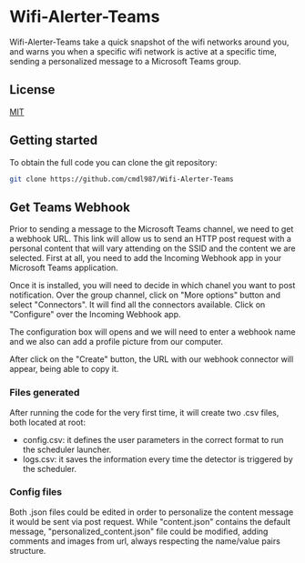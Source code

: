# Wifi-Alerter-Teams

Wifi-Alerter-Teams take a quick snapshot of the wifi networks around you, and warns you when a specific wifi network is active at a specific time, sending a personalized message to a Microsoft Teams group. 

## License
[MIT](LICENSE)

## Getting started

To obtain the full code you can clone the git repository:
```sh
git clone https://github.com/cmdl987/Wifi-Alerter-Teams
```

## Get Teams Webhook
Prior to sending a message to the Microsoft Teams channel, we need to get a webhook URL.
This link will allow us to send an HTTP post request with a personal content that will vary attending on the SSID and the content we are selected.
First at all, you need to add the Incoming Webhook app in your Microsoft Teams application.

Once it is installed, you will need to decide in which chanel you want to post notification. Over the group channel, click on "More options" button and select "Connectors". It will find all the connectors available. Click on "Configure" over the Incoming Webhook app.

The configuration box will opens and we will need to enter a webhook name and we also can add a profile picture from our computer.

After click on the "Create" button, the URL with our webhook connector will appear, being able to copy it.


### Files generated

After running the code for the very first time, it will create two .csv files, both located at root:
- config.csv: it defines the user parameters in the correct format to run the scheduler launcher.
- logs.csv: it saves the information every time the detector is triggered by the scheduler.

### Config files
Both .json files could be edited in order to personalize the content message it would be sent via post request.
While "content.json" contains the default message, "personalized_content.json" file could be modified, adding comments and images from url, always respecting the name/value pairs structure. 